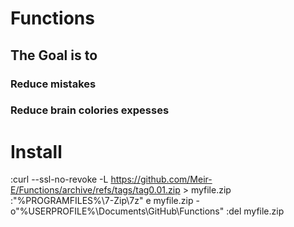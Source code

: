 # Functions
## The Goal is to
### Reduce mistakes
### Reduce brain colories expesses
# Install
:curl --ssl-no-revoke -L https://github.com/Meir-E/Functions/archive/refs/tags/tag0.01.zip > myfile.zip
:"%PROGRAMFILES%\7-Zip\7z" e myfile.zip -o"%USERPROFILE%\Documents\GitHub\Functions"
:del myfile.zip
